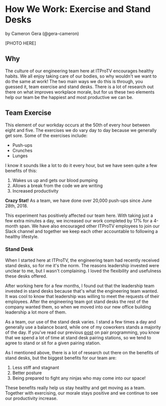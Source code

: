 # How We Work: Exercise and Stand Desks

by Cameron Gera (@gera-cameron)

[PHOTO HERE]

## Why

The culture of our engineering team here at ITProTV encourages healthy habits. We all enjoy taking
care of our bodies, so why wouldn't we want to do the same at work! The two main ways we do this is
through, you guessed it, team exercise and stand desks. There is a lot of research out there on what
improves workplace morale, but for us these two elements help our team be the happiest and most
productive we can be.

## Team Exercise

This element of our workday occurs at the 50th of every hour between eight and five. The exercises we do vary day
to day because we generally get sore. Some of the exercises include:

- Push-ups
- Crunches
- Lunges

I know it sounds like a lot to do it every hour, but we have seen quite a few benefits of this:

1. Wakes us up and gets our blood pumping
1. Allows a break from the code we are writing
1. Increased productivity

**Crazy Stat!** As a team, we have done over 20,000 push-ups since June 28th, 2018.

This experiment has positively affected our team here. With taking just a few extra minutes a day,
we increased our work completed by 17% for a 4-month span. We have also encouraged other ITProTV
employees to join our Slack channel and together we keep each other accountable to following a healthy
lifestyle.

### Stand Desk

When I started here at ITProTV, the engineering team had recently received stand desks, so for me
it's the norm. The reasons leadership invested were unclear to me, but I wasn't complaining. I
loved the flexibility and usefulness these desks offered.

After working here for a few months, I found out that the leadership team invested in stand desks
because that's what the engineering team wanted. It was cool to know that leadership was willing
to meet the requests of their employees. After the engineering team got stand desks the rest of
the company wanted them, so when we moved into our new office building leadership a lot more of
them.

As a team, our use of the stand desk varies. I stand a few times a day and generally use a balance
board, while one of my coworkers stands a majority of the day. If you've read our previous
[post](http://engineering.itpro.tv/2018/10/24/how-we-work-pair-programming/) on
pair programming, you know that we spend a lot of time at stand desk pairing stations, so we tend
to agree to stand or sit for a given pairing station.

As I mentioned above, there is a lot of research out there on the benefits of stand desks, but the
biggest benefits for our team are:

1. Less stiff and stagnant
1. Better posture
1. Being prepared to fight any ninjas who may come into our space!

These benefits really help us stay healthy and get moving as a team. Together with exercising, our
morale stays positive and we continue to see our productivity increase.
